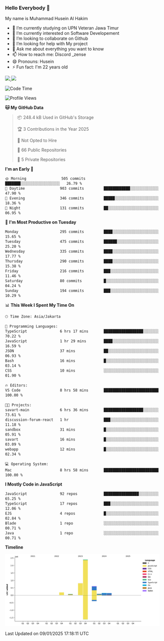 ### Hello Everybody 👋

My name is Muhammad Husein Al Hakim

- 🔭 I’m currently studying on UPN Veteran Jawa Timur
- 🌱 I’m currently interested on Software Developement
- 👯 I’m looking to collaborate on Github
- 🤔 I’m looking for help with My project
- 💬 Ask me about everything you want to know
- 📫 How to reach me: Discord _zense
- 😄 Pronouns: Husein
- ⚡ Fun fact: I'm 22 years old

<p align="left">
<a href="https://github.com/huseinhq">
  <img height="180em" src="https://github-readme-stats-eight-theta.vercel.app/api?username=huseinhq&show_icons=true&theme=algolia&include_all_commits=true&count_private=true"/>
  <img height="180em" src="https://github-readme-stats-eight-theta.vercel.app/api/top-langs/?username=huseinhq&layout=compact&langs_count=8&theme=algolia"/>
</a>
</p>

<!--START_SECTION:waka-->
![Code Time](http://img.shields.io/badge/Code%20Time-1%2C737%20hrs%2058%20mins-blue)

![Profile Views](http://img.shields.io/badge/Profile%20Views-0-blue)

**🐱 My GitHub Data** 

> 📦 248.4 kB Used in GitHub's Storage 
 > 
> 🏆 3 Contributions in the Year 2025
 > 
> 🚫 Not Opted to Hire
 > 
> 📜 66 Public Repositories 
 > 
> 🔑 5 Private Repositories 
 > 
**I'm an Early 🐤** 

```text
🌞 Morning                505 commits         ███████░░░░░░░░░░░░░░░░░░   26.79 % 
🌆 Daytime                903 commits         ████████████░░░░░░░░░░░░░   47.90 % 
🌃 Evening                346 commits         █████░░░░░░░░░░░░░░░░░░░░   18.36 % 
🌙 Night                  131 commits         ██░░░░░░░░░░░░░░░░░░░░░░░   06.95 % 
```
📅 **I'm Most Productive on Tuesday** 

```text
Monday                   295 commits         ████░░░░░░░░░░░░░░░░░░░░░   15.65 % 
Tuesday                  475 commits         ██████░░░░░░░░░░░░░░░░░░░   25.20 % 
Wednesday                335 commits         ████░░░░░░░░░░░░░░░░░░░░░   17.77 % 
Thursday                 290 commits         ████░░░░░░░░░░░░░░░░░░░░░   15.38 % 
Friday                   216 commits         ███░░░░░░░░░░░░░░░░░░░░░░   11.46 % 
Saturday                 80 commits          █░░░░░░░░░░░░░░░░░░░░░░░░   04.24 % 
Sunday                   194 commits         ███░░░░░░░░░░░░░░░░░░░░░░   10.29 % 
```


📊 **This Week I Spent My Time On** 

```text
🕑︎ Time Zone: Asia/Jakarta

💬 Programming Languages: 
TypeScript               6 hrs 17 mins       ██████████████████░░░░░░░   70.22 % 
JavaScript               1 hr 29 mins        ████░░░░░░░░░░░░░░░░░░░░░   16.59 % 
JSON                     37 mins             ██░░░░░░░░░░░░░░░░░░░░░░░   06.93 % 
Bash                     16 mins             █░░░░░░░░░░░░░░░░░░░░░░░░   03.14 % 
CSS                      10 mins             ░░░░░░░░░░░░░░░░░░░░░░░░░   01.90 % 

🔥 Editors: 
VS Code                  8 hrs 58 mins       █████████████████████████   100.00 % 

🐱‍💻 Projects: 
savart-main              6 hrs 36 mins       ██████████████████░░░░░░░   73.61 % 
discussion-forum-react   1 hr                ███░░░░░░░░░░░░░░░░░░░░░░   11.18 % 
sandbox                  31 mins             █░░░░░░░░░░░░░░░░░░░░░░░░   05.91 % 
savart                   16 mins             █░░░░░░░░░░░░░░░░░░░░░░░░   03.09 % 
webapp                   12 mins             █░░░░░░░░░░░░░░░░░░░░░░░░   02.34 % 

💻 Operating System: 
Mac                      8 hrs 58 mins       █████████████████████████   100.00 % 
```

**I Mostly Code in JavaScript** 

```text
JavaScript               92 repos            ████████████████░░░░░░░░░   65.25 % 
TypeScript               17 repos            ███░░░░░░░░░░░░░░░░░░░░░░   12.06 % 
EJS                      4 repos             █░░░░░░░░░░░░░░░░░░░░░░░░   02.84 % 
Blade                    1 repo              ░░░░░░░░░░░░░░░░░░░░░░░░░   00.71 % 
Java                     1 repo              ░░░░░░░░░░░░░░░░░░░░░░░░░   00.71 % 
```



**Timeline**

![Lines of Code chart](https://raw.githubusercontent.com/HuseinHQ/HuseinHQ/main/assets/bar_graph.png)


 Last Updated on 09/01/2025 17:18:11 UTC
<!--END_SECTION:waka-->

